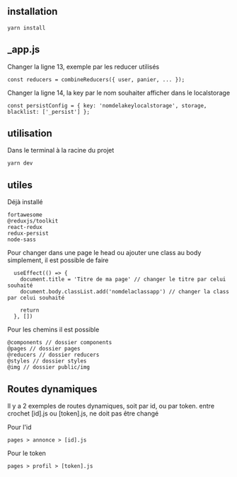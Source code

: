 ## installation
```
yarn install
```

## _app.js
Changer la ligne 13, exemple par les reducer utilisés
```
const reducers = combineReducers({ user, panier, ... });
```

Changer la ligne 14, la key par le nom souhaiter afficher dans le localstorage
```
const persistConfig = { key: 'nomdelakeylocalstorage', storage, blacklist: ['_persist'] };
```

## utilisation
Dans le terminal à la racine du projet
```
yarn dev
```

## utiles
Déjà installé
```
fortawesome
@reduxjs/toolkit
react-redux
redux-persist
node-sass
```

Pour changer dans une page le head ou ajouter une class au body simplement, il est possible de faire
```
  useEffect(() => {
    document.title = 'Titre de ma page' // changer le titre par celui souhaité
    document.body.classList.add('nomdelaclassapp') // changer la class par celui souhaité

    return
  }, [])
```

Pour les chemins il est possible
```
@components // dossier components
@pages // dossier pages
@reducers // dossier reducers
@styles // dossier styles
@img // dossier public/img
```

## Routes dynamiques
Il y a 2 exemples de routes dynamiques, soit par id, ou par token. entre crochet [id].js ou [token].js, ne doit pas être changé

Pour l'id
```
pages > annonce > [id].js
```

Pour le token
```
pages > profil > [token].js
```
